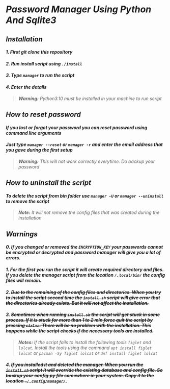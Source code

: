 # _Password Manager Using Python And Sqlite3_

## _**Installation**_

#### _1. First git clone this repository_
#### _2. Run install script using `./install`_
#### _3. Type `manager` to run the script_
#### _4. Enter the details_
>_**Warning:** Python3.10 must be installed in your machine to run script_

## _**How to reset password**_
#### _If you lost or forgot your password you can reset password using command line arguments_

#### _Just type `manager --reset` or `manager -r` and enter the email address that you gave during the first setup_
>_**Warning:** This will not work correctly everytime. Do backup your password_ 

## _**How to uninstall the script**_
#### _To delete the script from bin folder use `manager -U` or `manager --uninstall` to remove the script_
>_**Note:** It will not remove the config files that was created during the installation_

## _**Warnings**_
#### _**0. If you changed or removed the `ENCRYPTION_KEY` your passwords cannot be encrypted or decrypted and password manager will give you a lot of errors.**_
#### _**1. For the first you run the script it will create required directory and files. If you delete the manager script from the location `/.local/bin/` the config files will remain.**_
#### _**2. ~~Due to the remaining of the config files and directories. When you try to install the script second time the `install.sh` script will give error that the directories already exists. But it will not affect the installation.~~**_

#### _**3. ~~Sometimes when running `install.sh` the script will get stuck in some process. If it is stuck for more than 1 to 2 min force quit the script by pressing `ctrl+c`. There will be no problem with the installation. This happens while the script checks if the necessary tools are installed.~~**_
>_**Notes:** If the script fails to install the following tools `figlet` and `lolcat`. Install the tools using the command `apt install figlet lolcat` or `pacman -Sy figlet lolcat` or `dnf install figlet lolcat`_

#### _**4. ~~If you installed it and deleted the manager. When you run the `install.sh` script it will override the existing database and config file. So backup your config.py file somewhere in your system. Copy it to the location `~/.config/manager/`~~.**_
